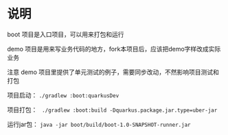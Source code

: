 # 说明
boot 项目是入口项目，可以用来打包和运行

demo 项目是用来写业务代码的地方，fork本项目后，应该把demo字样改成实际业务

注意 demo 项目里提供了单元测试的例子，需要同步改动，不然影响项目测试和打包

项目启动：
`./gradlew :boot:quarkusDev`

项目打包：
` ./gradlew :boot:build -Dquarkus.package.jar.type=uber-jar`

运行jar包：
`java -jar boot/build/boot-1.0-SNAPSHOT-runner.jar`
